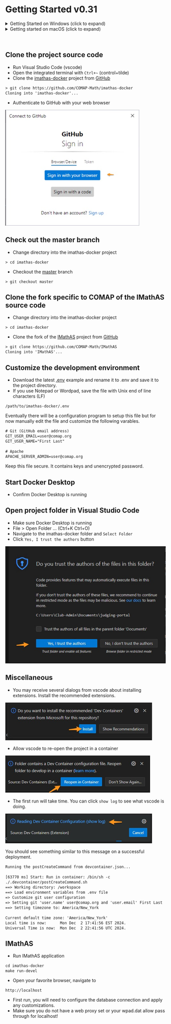 # Getting Started v0.31

<details>
<summary>Getting Started on Windows (click to expand)</summary>

## Docker
  * The official documentation for installing Docker Desktop v4.20 (or newer) on Window with [WSL 2 backend](https://docs.docker.com/desktop/install/windows-install/)
  * OR Use [chocolatey](https://chocolatey.org/install) to install [Docker Desktop](https://community.chocolatey.org/packages/docker-desktop)
  * OR Older ScreenStep [documentation](docs/Docker_Windows/docker_installation_on_windows_10_pro_using_wsl_2_backend.md) with step-by-step instructions and screenshots
  * Make sure your Windows Subsystem for Linux (wsl) is v2 (or higher)
  ```
  wsl --update
  ```

## Visual Studio Code (vscode)
  * The official documentation for installing Visual Studio Code on [Windows](https://code.visualstudio.com/docs/?dv=win32user)
  * OR Use [chocolatey](https://chocolatey.org/install) to install [vscode](https://community.chocolatey.org/packages/vscode)
  ```
  choco install vscode
  ```

## Git
  * The official documentation for installing Git on [Windows](https://git-scm.com/download/win)
  * OR Use [chocolatey](https://chocolatey.org/install) to install [git](https://community.chocolatey.org/packages/git)
  ```
  choco install git.install --params "'/GitAndUnixToolsOnPath /WindowsTerminal /NoAutoCrlf'"
  ```
  * NOTE: 2024-Dec-04 This may not matter anymore, finish the install/configuration and see if things work as expected
  * NOTE: If git is already installed you need to put "C:\Program Files\Git\bin" first on your PATH. Here is a [script](docs/scripts/Git-Bash.ps1) to help you.

## GNU Make
  * Can download the [Setup](https://gnuwin32.sourceforge.net/downlinks/make.php) from [SourceForge](https://gnuwin32.sourceforge.net/packages/make.htm)
  * OR Use [chocolatey](https://chocolatey.org/install) to install [GNU Make](https://community.chocolatey.org/packages/make)
  ```
  choco install make
  ```

## WinSCP
  * The official documentation for installing WinSCP on [Windows](https://winscp.net/eng/docs/guide_install)
  * OR Use [chocolatey](https://chocolatey.org/install) to install [winscp](https://community.chocolatey.org/packages/winscp)
  * [Register](https://winscp.net/eng/docs/integration_url#registering) WinSCP to handle sftp:// URL addresses
  ```
  choco install winscp
  ```

Go to [Clone the project source code](#clone)
</details>

<details>
<summary>Getting started on macOS (click to expand)</summary>

## Docker
  * The official documentation for installing Docker Desktop on Mac with
    [Apple silicon](https://docs.docker.com/desktop/install/mac-install/)
  * Use macOS [brew](https://brew.sh) cask to install [docker](https://formulae.brew.sh/cask/docker)

## Visual Studio Code (vscode)
  * The official documentation for installing Visual Studio Code on Mac with
    [Apple silicon](https://code.visualstudio.com/docs/setup/mac)
  * Use macOS [brew](https://brew.sh) cask to install [vscode](https://formulae.brew.sh/cask/visual-studio-code)

## Git
  * The official documentation for installing Git on [macOS](https://git-scm.com/book/en/v2/Getting-Started-Installing-Git)
  * Use macOS [brew](https://brew.sh) to install [git](https://formulae.brew.sh/formula/git#default)

Go to [Clone the judging portal source code](#clone)

</details>

&nbsp;

## <a name="clone"></a> Clone the project source code
  * Run Visual Studio Code (vscode)
  * Open the integrated terminal with `Ctrl+~` (control+tilde)
  * Clone the [imathas-docker](https://github.com/COMAP-Math/imathas-docker) project from [GitHub](https://github.com/)
  ```
  > git clone https://github.com/COMAP-Math/imathas-docker
  Cloning into 'imathas-docker'...
  ```
  * Authenticate to GitHub with your web browser

  ![](docs/images/github-signin.jpg)

## Check out the master branch
  * Change directory into the imathas-docker project
  ```
  > cd imathas-docker
  ```
  * Checkout the [master](https://github.com/COMAP-Math/imathas-docker/tree/master) branch
  ```
  > git checkout master
  ```

## Clone the fork specific to COMAP of the IMathAS source code
  * Change directory into the imathas-docker project
  ```
  > cd imathas-docker
  ```
  * Clone the fork of the [IMathAS](https://github.com/COMAP-Math/IMathAS) project from [GitHub](https://github.com/)
  ```
  > git clone https://github.com/COMAP-Math/IMathAS
  Cloning into 'IMathAS'...
  ```

## Customize the development environment
  * Download the latest [.env](docs/examples/env.example) example and rename it to .env and save it to the project directory.
  * If you use Notepad or Wordpad, save the file with Unix end of line characters (LF)
  ```
  /path/to/imathas-docker/.env
  ```
  Eventually there will be a configuration program to setup this file but for now manually edit the file and customize the following varables.
  ```
  # Git (GitHub email address)
  GIT_USER_EMAIL=user@comap.org
  GIT_USER_NAME="First Last"

  # Apache
  APACHE_SERVER_ADMIN=user@comap.org
  ```

  Keep this file secure. It contains keys and unencrypted password.

## Start Docker Desktop
  * Confirm Docker Desktop is running

## Open project folder in Visual Studio Code
  * Make sure Docker Desktop is running
  * File > Open Folder ... (Ctrl+K Ctrl+O)
  * Navigate to the imathas-docker folder and `Select Folder`
  * Click `Yes, I trust the authors` button

  ![](docs/images/trust-authors.jpg)

## Miscellaneous
  * You may receive several dialogs from vscode about installing extensions. Install the recommended extensions.

  ![](docs/images/vscode-extensions.jpg)

  * Allow vscode to re-open the project in a container

  ![](docs/images/vscode-container.jpg)

  * The first run will take time. You can click `show log` to see what vscode is doing.

  ![](docs/images/vscode-show-log.jpg)

You should see something similar to this message on a successful deployment.
```
Running the postCreateCommand from devcontainer.json...

[63770 ms] Start: Run in container: /bin/sh -c ./.devcontainer/postCreateCommand.sh
==> Working directory: /workspace
==> Load environment variables from .env file
=> Customize git user configuration
=> Setting git 'user.name' user@comap.org and 'user.email' First Last
==> Setting timezone to: America/New_York

Current default time zone: 'America/New_York'
Local time is now:      Mon Dec  2 17:41:56 EST 2024.
Universal Time is now:  Mon Dec  2 22:41:56 UTC 2024.
```
## IMathAS
* Run IMathAS application
```
cd imathas-docker
make run-devel
```
* Open your favorite browser, navigate to
```
http://localhost
```
* First run, you will need to configure the database connection and apply
any customizations.
* Make sure you do not have a web proxy set or your wpad.dat allow pass
through for localhost!
